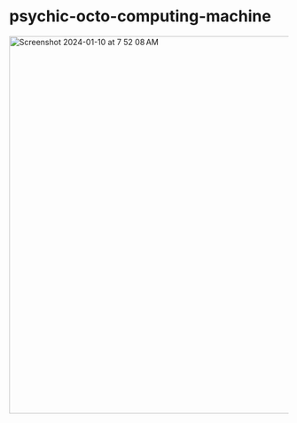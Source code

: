 # psychic-octo-computing-machine

<img width="681" alt="Screenshot 2024-01-10 at 7 52 08 AM" src="https://github.com/e30000/psychic-octo-computing-machine/assets/127148745/be5606ca-4e89-4591-a145-e44d64063b0c">
